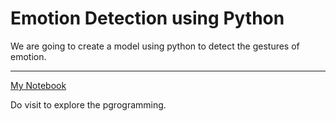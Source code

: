 # Emotion Detection using Python

We are going to create a model using python to detect the gestures of emotion.

---

[My Notebook](./Main.ipynb)

Do visit to explore the pgrogramming.